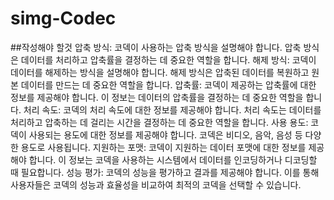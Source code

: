 # simg-Codec

##작성해야 할것
압축 방식: 코덱이 사용하는 압축 방식을 설명해야 합니다. 압축 방식은 데이터를 처리하고 압축률을 결정하는 데 중요한 역할을 합니다.
해제 방식: 코덱이 데이터를 해제하는 방식을 설명해야 합니다. 해제 방식은 압축된 데이터를 복원하고 원본 데이터를 만드는 데 중요한 역할을 합니다.
압축률: 코덱이 제공하는 압축률에 대한 정보를 제공해야 합니다. 이 정보는 데이터의 압축률을 결정하는 데 중요한 역할을 합니다.
처리 속도: 코덱의 처리 속도에 대한 정보를 제공해야 합니다. 처리 속도는 데이터를 처리하고 압축하는 데 걸리는 시간을 결정하는 데 중요한 역할을 합니다.
사용 용도: 코덱이 사용되는 용도에 대한 정보를 제공해야 합니다. 코덱은 비디오, 음악, 음성 등 다양한 용도로 사용됩니다.
지원하는 포맷: 코덱이 지원하는 데이터 포맷에 대한 정보를 제공해야 합니다. 이 정보는 코덱을 사용하는 시스템에서 데이터를 인코딩하거나 디코딩할 때 필요합니다.
성능 평가: 코덱의 성능을 평가하고 결과를 제공해야 합니다. 이를 통해 사용자들은 코덱의 성능과 효율성을 비교하여 최적의 코덱을 선택할 수 있습니다.
